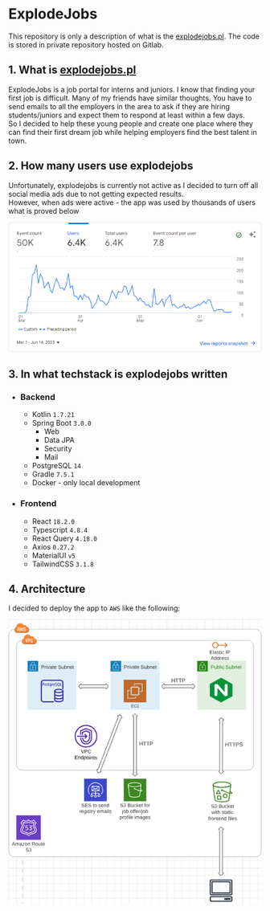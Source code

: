 # ExplodeJobs

This repository is only a description of what is the [explodejobs.pl](https://explodejobs.pl). The
code is stored in private repository hosted on Gitlab.

## 1. What is [explodejobs.pl](https://explodejobs.pl)
ExplodeJobs is a job portal for interns and juniors. I know that finding your first job 
is difficult. Many of my friends have similar thoughts. You have to send emails to 
all the employers in the area to ask if they are hiring students/juniors and expect them to respond at least within a few days.
</br>So I decided to help these young people and create one place where they can find their first dream job
while helping employers find the best talent in town.


## 2. How many users use explodejobs
Unfortunately, explodejobs is currently not active as I decided to turn off all social media ads due to not getting
expected results.
</br>However, when ads were active - the app was used by thousands of users what is proved below

![Google Analytics](images/google-analytics.png)

## 3. In what techstack is explodejobs written
 - ### Backend
    - Kotlin `1.7.21`
    - Spring Boot `3.0.0`
      - Web
      - Data JPA
      - Security
      - Mail
    - PostgreSQL `14`
    - Gradle `7.5.1`
    - Docker - only local development
 - ### Frontend
    - React `18.2.0`
    - Typescript `4.8.4` 
    - React Query `4.18.0` 
    - Axios `0.27.2` 
    - MaterialUI `v5`
    - TailwindCSS `3.1.8`

## 4. Architecture
I decided to deploy the app to `AWS` like the following:

![ARCH](images/explodejobs-arch.png)
